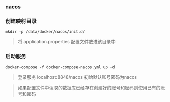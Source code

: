 ### nacos
### 创建映射目录

```
mkdir -p /data/docker/nacos/init.d/
```
> 将 application.properties 配置文件放进该目录中

### 启动服务

```
docker-compose -f docker-compose-nacos.yml up -d
```
> 登录服务 localhost:8848/nacos 初始默认账号密码为nacos

> 如果配置文件中读取的数据库已经存在创建好的账号和密码则使用已有的账号和密码

